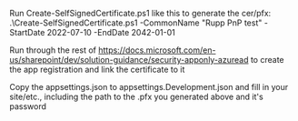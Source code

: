 Run Create-SelfSignedCertificate.ps1 like this to generate the cer/pfx:
.\Create-SelfSignedCertificate.ps1 -CommonName "Rupp PnP test" -StartDate 2022-07-10 -EndDate 2042-01-01

Run through the rest of https://docs.microsoft.com/en-us/sharepoint/dev/solution-guidance/security-apponly-azuread to create the app registration and link the certificate to it

Copy the appsettings.json to appsettings.Development.json and fill in your site/etc., including the path to the .pfx you generated above and it's password